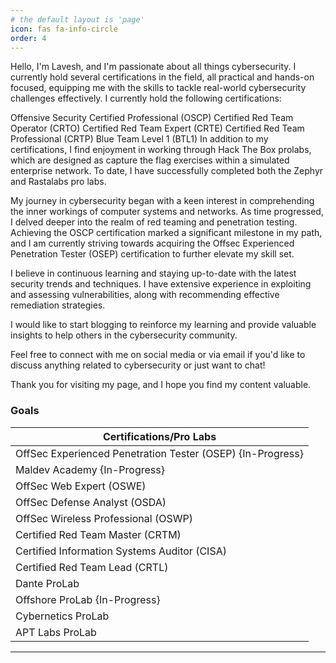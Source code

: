 ```yaml
---
# the default layout is 'page'
icon: fas fa-info-circle
order: 4
---
```


Hello, I'm Lavesh, and I'm passionate about all things cybersecurity. I currently hold several certifications in the field, all practical and hands-on focused, equipping me with the skills to tackle real-world cybersecurity challenges effectively. I currently hold the following certifications:

Offensive Security Certified Professional (OSCP)
Certified Red Team Operator (CRTO)
Certified Red Team Expert (CRTE)
Certified Red Team Professional (CRTP)
Blue Team Level 1 (BTL1)
In addition to my certifications, I find enjoyment in working through Hack The Box prolabs, which are designed as capture the flag exercises within a simulated enterprise network. To date, I have successfully completed both the Zephyr and Rastalabs pro labs.

My journey in cybersecurity began with a keen interest in comprehending the inner workings of computer systems and networks. As time progressed, I delved deeper into the realm of red teaming and penetration testing. Achieving the OSCP certification marked a significant milestone in my path, and I am currently striving towards acquiring the Offsec Experienced Penetration Tester (OSEP) certification to further elevate my skill set.

I believe in continuous learning and staying up-to-date with the latest security trends and techniques. I have extensive experience in exploiting and assessing vulnerabilities, along with recommending effective remediation strategies.

I would like to start blogging to reinforce my learning and provide valuable insights to help others in the cybersecurity community.

Feel free to connect with me on social media or via email if you'd like to discuss anything related to cybersecurity or just want to chat!

Thank you for visiting my page, and I hope you find my content valuable.

### Goals

|Certifications/Pro Labs|
|---|
|OffSec Experienced Penetration Tester (OSEP) {In-Progress}|
|Maldev Academy {In-Progress}|
|OffSec Web Expert (OSWE)|
|OffSec Defense Analyst (OSDA)|
|OffSec Wireless Professional (OSWP)|
|Certified Red Team Master (CRTM)|
|Certified Information Systems Auditor (CISA)|
|Certified Red Team Lead (CRTL)|
|Dante ProLab|
|Offshore ProLab {In-Progress}|
|Cybernetics ProLab|
|APT Labs ProLab|
---
